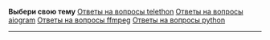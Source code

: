 **Выбери свою тему**
[Ответы на вопросы telethon](https://github.com/Josesofdess/python_helps/blob/main/telethon.md)
[Ответы на вопросы aiogram](https://github.com/Josesofdess/python_helps/blob/main/aiogram.md)
[Ответы на вопросы ffmpeg](https://github.com/Josesofdess/python_helps/blob/main/ffmpeg.md)
[Ответы на вопросы python](https://github.com/Josesofdess/python_helps/blob/main/python.md)
____

